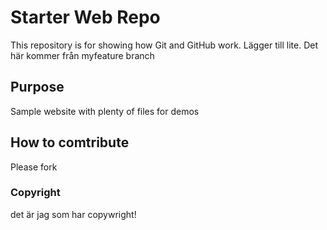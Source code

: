# Starter Web Repo

This repository is for showing how Git and GitHub work. Lägger till lite. Det här kommer från myfeature branch

## Purpose

Sample website with plenty of files for demos


## How to comtribute

Please fork

### Copyright

det är jag som har copywright!